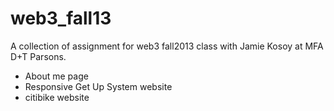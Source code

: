 web3_fall13
===========

A collection of assignment for web3 fall2013 class with Jamie Kosoy at MFA D+T Parsons.
- About me page
- Responsive Get Up System website
- citibike website
